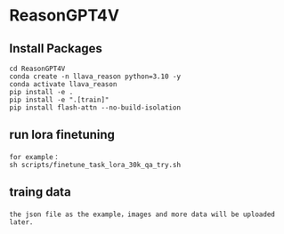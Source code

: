 # ReasonGPT4V
## Install Packages
```
cd ReasonGPT4V
conda create -n llava_reason python=3.10 -y
conda activate llava_reason
pip install -e .
pip install -e ".[train]"
pip install flash-attn --no-build-isolation
```
## run lora finetuning
```
for example：
sh scripts/finetune_task_lora_30k_qa_try.sh
```
## traing data
```
the json file as the example，images and more data will be uploaded later.
```

